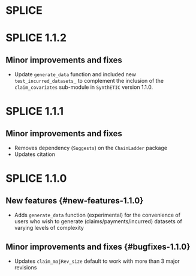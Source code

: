 # SPLICE

# SPLICE 1.1.2

## Minor improvements and fixes 

* Update `generate_data` function and included new `test_incurred_datasets_` to 
complement the inclusion of the `claim_covariates` sub-module in `SynthETIC` 
version 1.1.0.

# SPLICE 1.1.1

## Minor improvements and fixes 

* Removes dependency (`Suggests`) on the `ChainLadder` package
* Updates citation

# SPLICE 1.1.0

## New features {#new-features-1.1.0}

* Adds `generate_data` function (experimental) for the convenience of users who 
wish to generate (claims/payments/incurred) datasets of varying levels of 
complexity

## Minor improvements and fixes {#bugfixes-1.1.0}

* Updates `claim_majRev_size` default to work with more than 3 major revisions


